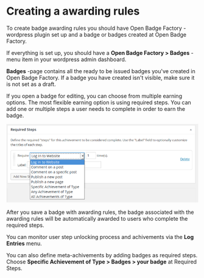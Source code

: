 # Creating a awarding rules

To create badge awarding rules you should have Open Badge Factory -wordpress plugin set up and a badge or badges created at Open Badge Factory.

If everything is set up, you should have a **Open Badge Factory > Badges** -menu item in your wordpress admin dashboard.

**Badges** -page contains all the ready to be issued badges you've created in Open Badge Factory. If a badge you have created isn't visible, make sure it is not set as a draft.

If you open a badge for editing, you can choose from multiple earning options. The most flexible earning option is using required steps. You can add one or multiple steps a user needs to complete in order to earn the badge.

![Required steps](wp_plugin_steps.png "Required steps")

After you save a badge with awarding rules, the badge associated with the awarding rules will be automatically awarded to users who complete the required steps.

You can monitor user step unlocking process and achivements via the **Log Entries** menu.

You can also define meta-achivements by adding badges as required steps. Choose **Specific Achievement of Type > Badges > your badge** at Required Steps.